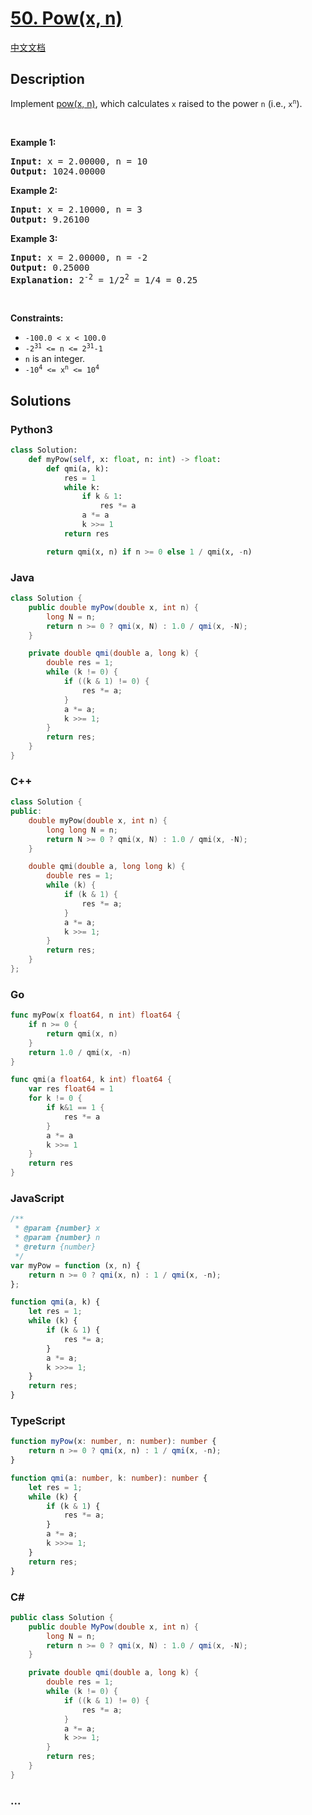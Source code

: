 # [50. Pow(x, n)](https://leetcode.com/problems/powx-n)

[中文文档](/solution/0000-0099/0050.Pow%28x%2C%20n%29/README.md)

## Description

<p>Implement <a href="http://www.cplusplus.com/reference/valarray/pow/" target="_blank">pow(x, n)</a>, which calculates <code>x</code> raised to the power <code>n</code> (i.e., <code>x<sup>n</sup></code>).</p>

<p>&nbsp;</p>
<p><strong class="example">Example 1:</strong></p>

<pre>
<strong>Input:</strong> x = 2.00000, n = 10
<strong>Output:</strong> 1024.00000
</pre>

<p><strong class="example">Example 2:</strong></p>

<pre>
<strong>Input:</strong> x = 2.10000, n = 3
<strong>Output:</strong> 9.26100
</pre>

<p><strong class="example">Example 3:</strong></p>

<pre>
<strong>Input:</strong> x = 2.00000, n = -2
<strong>Output:</strong> 0.25000
<strong>Explanation:</strong> 2<sup>-2</sup> = 1/2<sup>2</sup> = 1/4 = 0.25
</pre>

<p>&nbsp;</p>
<p><strong>Constraints:</strong></p>

<ul>
	<li><code>-100.0 &lt; x &lt; 100.0</code></li>
	<li><code>-2<sup>31</sup> &lt;= n &lt;= 2<sup>31</sup>-1</code></li>
	<li><code>n</code> is an integer.</li>
	<li><code>-10<sup>4</sup> &lt;= x<sup>n</sup> &lt;= 10<sup>4</sup></code></li>
</ul>

## Solutions

<!-- tabs:start -->

### **Python3**

```python
class Solution:
    def myPow(self, x: float, n: int) -> float:
        def qmi(a, k):
            res = 1
            while k:
                if k & 1:
                    res *= a
                a *= a
                k >>= 1
            return res

        return qmi(x, n) if n >= 0 else 1 / qmi(x, -n)
```

### **Java**

```java
class Solution {
    public double myPow(double x, int n) {
        long N = n;
        return n >= 0 ? qmi(x, N) : 1.0 / qmi(x, -N);
    }

    private double qmi(double a, long k) {
        double res = 1;
        while (k != 0) {
            if ((k & 1) != 0) {
                res *= a;
            }
            a *= a;
            k >>= 1;
        }
        return res;
    }
}
```

### **C++**

```cpp
class Solution {
public:
    double myPow(double x, int n) {
        long long N = n;
        return N >= 0 ? qmi(x, N) : 1.0 / qmi(x, -N);
    }

    double qmi(double a, long long k) {
        double res = 1;
        while (k) {
            if (k & 1) {
                res *= a;
            }
            a *= a;
            k >>= 1;
        }
        return res;
    }
};
```

### **Go**

```go
func myPow(x float64, n int) float64 {
	if n >= 0 {
		return qmi(x, n)
	}
	return 1.0 / qmi(x, -n)
}

func qmi(a float64, k int) float64 {
	var res float64 = 1
	for k != 0 {
		if k&1 == 1 {
			res *= a
		}
		a *= a
		k >>= 1
	}
	return res
}
```

### **JavaScript**

```js
/**
 * @param {number} x
 * @param {number} n
 * @return {number}
 */
var myPow = function (x, n) {
    return n >= 0 ? qmi(x, n) : 1 / qmi(x, -n);
};

function qmi(a, k) {
    let res = 1;
    while (k) {
        if (k & 1) {
            res *= a;
        }
        a *= a;
        k >>>= 1;
    }
    return res;
}
```

### **TypeScript**

```ts
function myPow(x: number, n: number): number {
    return n >= 0 ? qmi(x, n) : 1 / qmi(x, -n);
}

function qmi(a: number, k: number): number {
    let res = 1;
    while (k) {
        if (k & 1) {
            res *= a;
        }
        a *= a;
        k >>>= 1;
    }
    return res;
}
```

### **C#**

```cs
public class Solution {
    public double MyPow(double x, int n) {
        long N = n;
        return n >= 0 ? qmi(x, N) : 1.0 / qmi(x, -N);
    }

    private double qmi(double a, long k) {
        double res = 1;
        while (k != 0) {
            if ((k & 1) != 0) {
                res *= a;
            }
            a *= a;
            k >>= 1;
        }
        return res;
    }
}
```

### **...**

```

```

<!-- tabs:end -->
